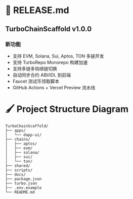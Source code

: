 # 🔖 RELEASE.md

## TurboChainScaffold v1.0.0

### 新功能
- 支持 EVM, Solana, Sui, Aptos, TON 多链开发
- 支持 TurboRepo Monorepo 构建加速
- 支持多链多钩绑链切换
- 自动同步合约 ABI/IDL 到前端
- Faucet 测试币领取脚本
- GitHub Actions + Vercel Preview 流水线


# 🖌️ Project Structure Diagram

```plaintext
TurboChainScaffold/
├── apps/
│   └── dapp-ui/
├── chains/
│   ├── aptos/
│   ├── evm/
│   ├── solana/
│   ├── sui/
│   └── ton/
├── shared/
├── scripts/
├── docs/
├── package.json
├── turbo.json
├── .env.example
└── README.md
```